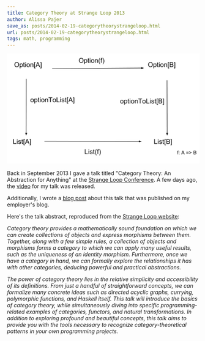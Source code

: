 ```yaml
---
title: Category Theory at Strange Loop 2013
author: Alissa Pajer
save_as: posts/2014-02-19-categorytheorystrangeloop.html
url: posts/2014-02-19-categorytheorystrangeloop.html
tags: math, programming
---
```


![diagram](/images/diagram.png "diagram")


Back in September 2013 I gave a talk titled "Category Theory: An Abstraction for Anything" at the [Strange Loop Conference](https://thestrangeloop.com/). A few days ago, the [video](http://www.infoq.com/presentations/category-theory) for my talk was released. 

Additionally, I wrote a [blog post](http://engineering.richrelevance.com/closing-the-loop-on-category-theory-polymorphism-currying-and-more/) about this talk that was published on my employer's blog. 

Here's the talk abstract, reproduced from the [Strange Loop website](https://thestrangeloop.com/sessions/category-theory-an-abstraction-for-anything):

*Category theory provides a mathematically sound foundation on which we can create collections of objects and express morphisms between them. Together, along with a few simple rules, a collection of objects and morphisms forms a category to which we can apply many useful results, such as the uniqueness of an identity morphism. Furthermore, once we have a category in hand, we can formally explore the relationships it has with other categories, deducing powerful and practical abstractions.*

*The power of category theory lies in the relative simplicity and accessibility of its definitions. From just a handful of straightforward concepts, we can formalize many concrete ideas such as directed acyclic graphs, currying, polymorphic functions, and Haskell itself. This talk will introduce the basics of category theory, while simultaneously diving into specific programming-related examples of categories, functors, and natural transformations. In addition to exploring profound and beautiful concepts, this talk aims to provide you with the tools necessary to recognize category-theoretical patterns in your own programming projects.*
